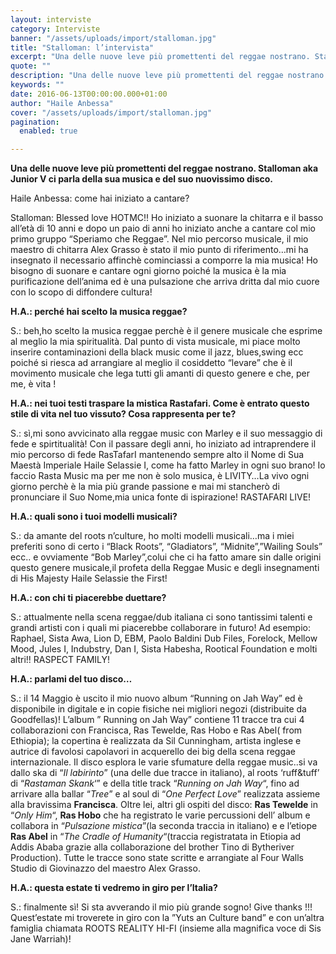 ```yaml
---
layout: interviste
category: Interviste
banner: "/assets/uploads/import/stalloman.jpg"
title: "Stalloman: l’intervista"
excerpt: "Una delle nuove leve più promettenti del reggae nostrano. Stalloman aka Junior V ci parla della sua musica e del suo nuovissimo disco. Haile Anbessa: come hai iniziato a cantare? Stalloman: Blessed love HOTMC!! Ho iniziato a suonare la chitarra e il basso all’età di 10 anni e dopo un paio di anni ho iniziato anche…"
quote: ""
description: "Una delle nuove leve più promettenti del reggae nostrano. Stalloman aka Junior V ci parla della sua musica e del suo nuovissimo disco. Haile Anbessa: come hai iniziato a cantare? Stalloman: Blessed love HOTMC!! Ho iniziato a suonare la chitarra e il basso all’età di 10 anni e dopo un paio di anni ho iniziato anche…"
keywords: ""
date: 2016-06-13T00:00:00.000+01:00
author: "Haile Anbessa"
cover: "/assets/uploads/import/stalloman.jpg"
pagination:
  enabled: true

---
```


  
**Una delle nuove leve più promettenti del reggae nostrano. Stalloman aka Junior V ci parla della sua musica e del suo nuovissimo disco.**

Haile Anbessa: come hai iniziato a cantare?

Stalloman: Blessed love HOTMC!! Ho iniziato a suonare la chitarra e il basso all’età di 10 anni e dopo un paio di anni ho iniziato anche a cantare col mio primo gruppo “Speriamo che Reggae”. Nel mio percorso musicale, il mio maestro di chitarra Alex Grasso è stato il mio punto di riferimento…mi ha insegnato il necessario affinchè cominciassi a comporre la mia musica! Ho bisogno di suonare e cantare ogni giorno poiché la musica è la mia purificazione dell’anima ed è una pulsazione che arriva dritta dal mio cuore con lo scopo di diffondere cultura!

**H.A.: perché hai scelto la musica reggae?**

S.: beh,ho scelto la musica reggae perchè è il genere musicale che esprime al meglio la mia spiritualità. Dal punto di vista musicale, mi piace molto inserire contaminazioni della black music come il jazz, blues,swing ecc poiché si riesca ad arrangiare al meglio il cosiddetto “levare” che è il movimento musicale che lega tutti gli amanti di questo genere e che, per me, è vita !

**H.A.: nei tuoi testi traspare la mistica Rastafari. Come è entrato questo stile di vita nel tuo vissuto? Cosa rappresenta per te?**

S.: sì,mi sono avvicinato alla reggae music con Marley e il suo messaggio di fede e spirtitualità! Con il passare degli anni, ho iniziato ad intraprendere il mio percorso di fede RasTafarI mantenendo sempre alto il Nome di Sua Maestà Imperiale Haile Selassie I, come ha fatto Marley in ogni suo brano! Io faccio Rasta Music ma per me non è solo musica, è LIVITY…La vivo ogni giorno perchè è la mia più grande passione e mai mi stancherò di pronunciare il Suo Nome,mia unica fonte di ispirazione! RASTAFARI LIVE!

**H.A.: quali sono i tuoi modelli musicali?**

S.: da amante del roots n’culture, ho molti modelli musicali…ma i miei preferiti sono di certo i “Black Roots”, “Gladiators”, “Midnite”,”Wailing Souls” ecc.. e ovviamente “Bob Marley”,colui che ci ha fatto amare sin dalle origini questo genere musicale,il profeta della Reggae Music e degli insegnamenti di His Majesty Haile Selassie the First!

**H.A.: con chi ti piacerebbe duettare?**

S.: attualmente nella scena reggae/dub italiana ci sono tantissimi talenti e grandi artisti con i quali mi piacerebbe collaborare in futuro! Ad esempio: Raphael, Sista Awa, Lion D, EBM, Paolo Baldini Dub Files, Forelock, Mellow Mood, Jules I, Indubstry, Dan I, Sista Habesha, Rootical Foundation e molti altri!! RASPECT FAMILY!

**H.A.: parlami del tuo disco…**

S.: il 14 Maggio è uscito il mio nuovo album “Running on Jah Way” ed è disponibile in digitale e in copie fisiche nei migliori negozi (distribuite da Goodfellas)! L’album ” Running on Jah Way” contiene 11 tracce tra cui 4 collaborazioni con Francisca, Ras Tewelde, Ras Hobo e Ras Abel( from Ethiopia); la copertina è realizzata da Sil Cunningham, artista inglese e autrice di favolosi capolavori in acquerello dei big della scena reggae internazionale. Il disco esplora le varie sfumature della reggae music..si va dallo ska di “_Il labirinto_” (una delle due tracce in italiano), al roots ‘ruff&tuff’ di “_Rastaman Skank_‘” e della title track “_Running on Jah Way_“, fino ad arrivare alla ballar “_Tree_” e al soul di “_One Perfect Love_” realizzata assieme alla bravissima **Francisca**. Oltre lei, altri gli ospiti del disco: **Ras Tewelde** in “_Only Him_“, **Ras Hobo** che ha registrato le varie percussioni dell’ album e collabora in “_Pulsazione mistica_”(la seconda traccia in italiano) e e l’etiope **Ras Abel** in “_The Cradle of Humanity_“(traccia registratata in Etiopia ad Addis Ababa grazie alla collaborazione del brother Tino di Bytheriver Production). Tutte le tracce sono state scritte e arrangiate al Four Walls Studio di Giovinazzo del maestro Alex Grasso.

**H.A.: questa estate ti vedremo in giro per l’Italia?**

S.: finalmente sì! Si sta avverando il mio più grande sogno! Give thanks !!! Quest’estate mi troverete in giro con la ”Yuts an Culture band” e con un’altra famiglia chiamata ROOTS REALITY HI-FI (insieme alla magnifica voce di Sis Jane Warriah)!